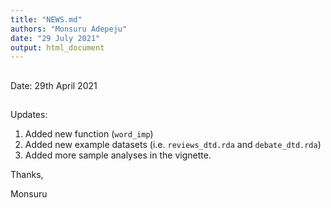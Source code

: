 ```yaml
---
title: "NEWS.md"
authors: "Monsuru Adepeju"
date: "29 July 2021"
output: html_document
---
```




##
Date: 29th April 2021
##

Updates: 

1. Added new function (`word_imp`)
2. Added new example datasets (i.e. `reviews_dtd.rda` and `debate_dtd.rda`)
3. Added more sample analyses in the vignette.

Thanks,

Monsuru
